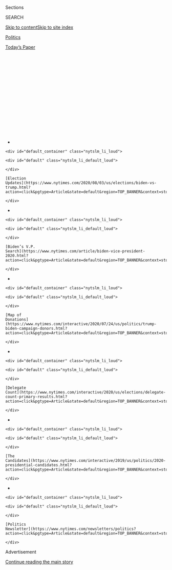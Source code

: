 <div id="app">

<div>

<div>

<div>

<div class="NYTAppHideMasthead css-1q2w90k e1suatyy0">

<div class="section css-ui9rw0 e1suatyy2">

<div class="css-eph4ug er09x8g0">

<div class="css-6n7j50">

</div>

<span class="css-1dv1kvn">Sections</span>

<div class="css-10488qs">

<span class="css-1dv1kvn">SEARCH</span>

</div>

[Skip to content](#site-content)[Skip to site
index](#site-index)

</div>

<div id="masthead-section-label" class="css-1wr3we4 eaxe0e00">

[Politics](https://www.nytimes.com/section/politics)

</div>

<div class="css-10698na e1huz5gh0">

</div>

</div>

<div id="masthead-bar-one" class="section hasLinks css-15hmgas e1csuq9d3">

<div class="css-uqyvli e1csuq9d0">

</div>

<div class="css-1uqjmks e1csuq9d1">

</div>

<div class="css-9e9ivx">

[](https://myaccount.nytimes.com/auth/login?response_type=cookie&client_id=vi)

</div>

<div class="css-1bvtpon e1csuq9d2">

[Today’s
Paper](https://www.nytimes.com/section/todayspaper)

</div>

</div>

</div>

</div>

<div data-aria-hidden="false">

<div id="site-content" data-role="main">

<div>

<div class="css-1aor85t" style="opacity:0.000000001;z-index:-1;visibility:hidden">

<div class="css-1hqnpie">

<div class="css-epjblv">

<span class="css-17xtcya">[Politics](/section/politics)</span><span class="css-x15j1o">|</span><span class="css-fwqvlz">More
Than Just a Tweet: Trump’s Campaign to Undercut
Democracy</span>

</div>

<div class="css-k008qs">

<div class="css-1iwv8en">

<span class="css-18z7m18"></span>

<div>

</div>

</div>

<span class="css-1n6z4y">https://nyti.ms/3jZcMgf</span>

<div class="css-1705lsu">

<div class="css-4xjgmj">

<div class="css-4skfbu" data-role="toolbar" data-aria-label="Social Media Share buttons, Save button, and Comments Panel with current comment count" data-testid="share-tools">

  - 
  - 
  - 
  - 
    
    <div class="css-6n7j50">
    
    </div>

  - 
  - 

</div>

</div>

</div>

</div>

</div>

</div>

<div id="NYT_TOP_BANNER_REGION" class="css-13pd83m">

<div>

<div id="styln-elections-notifications-menu" class="section interactive-content interactive-size-medium css-1edisqu">

<div class="css-17ih8de interactive-body">

<div class="nytslm_innerContainer" data-aria-live="polite">

<div class="nytslm_title">

</div>

  - 
    
    <div id="default_container" class="nytslm_li_loud">
    
    <div id="default" class="nytslm_li_default_loud">
    
    </div>
    
    [Election
    Updates](https://www.nytimes.com/2020/08/03/us/elections/biden-vs-trump.html?action=click&pgtype=Article&state=default&region=TOP_BANNER&context=storylines_menu)
    
    </div>

  - 
    
    <div id="default_container" class="nytslm_li_loud">
    
    <div id="default" class="nytslm_li_default_loud">
    
    </div>
    
    [Biden’s V.P.
    Search](https://www.nytimes.com/article/biden-vice-president-2020.html?action=click&pgtype=Article&state=default&region=TOP_BANNER&context=storylines_menu)
    
    </div>

  - 
    
    <div id="default_container" class="nytslm_li_loud">
    
    <div id="default" class="nytslm_li_default_loud">
    
    </div>
    
    [Map of
    Donations](https://www.nytimes.com/interactive/2020/07/24/us/politics/trump-biden-campaign-donors.html?action=click&pgtype=Article&state=default&region=TOP_BANNER&context=storylines_menu)
    
    </div>

  - 
    
    <div id="default_container" class="nytslm_li_loud">
    
    <div id="default" class="nytslm_li_default_loud">
    
    </div>
    
    [Delegate
    Count](https://www.nytimes.com/interactive/2020/us/elections/delegate-count-primary-results.html?action=click&pgtype=Article&state=default&region=TOP_BANNER&context=storylines_menu)
    
    </div>

  - 
    
    <div id="default_container" class="nytslm_li_loud">
    
    <div id="default" class="nytslm_li_default_loud">
    
    </div>
    
    [The
    Candidates](https://www.nytimes.com/interactive/2019/us/politics/2020-presidential-candidates.html?action=click&pgtype=Article&state=default&region=TOP_BANNER&context=storylines_menu)
    
    </div>

  - 
    
    <div id="default_container" class="nytslm_li_loud">
    
    <div id="default" class="nytslm_li_default_loud">
    
    </div>
    
    [Politics
    Newsletter](https://www.nytimes.com/newsletters/politics?action=click&pgtype=Article&state=default&region=TOP_BANNER&context=storylines_menu)
    
    </div>

</div>

</div>

</div>

</div>

</div>

<div id="top-wrapper" class="css-1sy8kpn">

<div id="top-slug" class="css-l9onyx">

Advertisement

</div>

[Continue reading the main
story](#after-top)

<div class="ad top-wrapper" style="text-align:center;height:100%;display:block;min-height:250px">

<div id="top" class="place-ad" data-position="top" data-size-key="top">

</div>

</div>

<div id="after-top">

</div>

</div>

<div>

<div id="sponsor-wrapper" class="css-1hyfx7x">

<div id="sponsor-slug" class="css-19vbshk">

Supported by

</div>

[Continue reading the main
story](#after-sponsor)

<div id="sponsor" class="ad sponsor-wrapper" style="text-align:center;height:100%;display:block">

</div>

<div id="after-sponsor">

</div>

</div>

<div class="css-186x18t">

News Analysis

</div>

<div class="css-1vkm6nb ehdk2mb0">

# More Than Just a Tweet: Trump’s Campaign to Undercut Democracy

</div>

Floating the idea of delaying the election was the latest step in the
president’s running effort to discredit the election, risking long-term
damage to public trust in the system.

<div class="css-79elbk" data-testid="photoviewer-wrapper">

<div class="css-z3e15g" data-testid="photoviewer-wrapper-hidden">

</div>

<div class="css-1a48zt4 ehw59r15" data-testid="photoviewer-children">

![<span class="css-16f3y1r e13ogyst0" data-aria-hidden="true">President
Trump floated the idea of delaying the election in a tweet on Thursday,
risking the erosion of the most important ingredient in a democracy —
the belief by most Americans that the election results will be
fundamentally
fair.</span><span class="css-cnj6d5 e1z0qqy90" itemprop="copyrightHolder"><span class="css-1ly73wi e1tej78p0">Credit...</span><span><span>Doug
Mills/The New York
Times</span></span></span>](https://static01.nyt.com/images/2020/07/31/us/31dc-trump-democracy/merlin_175135440_b6103548-fa0a-42e6-b8b4-8c47aa78ae3b-articleLarge.jpg?quality=75&auto=webp&disable=upscale)

</div>

</div>

<div class="css-18e8msd">

<div class="css-vp77d3 epjyd6m0">

<div class="css-hus3qt ey68jwv0" data-aria-hidden="true">

[![Peter
Baker](https://static01.nyt.com/images/2018/06/13/multimedia/peter-baker/peter-baker-thumbLarge-v2.png
"Peter Baker")](https://www.nytimes.com/by/peter-baker)

</div>

<div class="css-1baulvz">

By [<span class="css-1baulvz last-byline" itemprop="name">Peter
Baker</span>](https://www.nytimes.com/by/peter-baker)

</div>

</div>

  - July 31,
    2020

  - 
    
    <div class="css-4xjgmj">
    
    <div class="css-d8bdto" data-role="toolbar" data-aria-label="Social Media Share buttons, Save button, and Comments Panel with current comment count" data-testid="share-tools">
    
      - 
      - 
      - 
      - 
        
        <div class="css-6n7j50">
        
        </div>
    
      - 
      - 
    
    </div>
    
    </div>

</div>

</div>

<div class="section meteredContent css-1r7ky0e" name="articleBody" itemprop="articleBody">

<div class="css-1fanzo5 StoryBodyCompanionColumn">

<div class="css-53u6y8">

Nothing in the Constitution gives President Trump [the power to delay
the November
election](https://www.nytimes.com/2020/07/30/us/politics/trump-postpone-election.html?action=click&module=Top%20Stories&pgtype=Homepage),
and even fellow [Republicans dismissed it out of
hand](https://www.nytimes.com/2020/07/30/us/politics/trump-delay-2020-election.html?action=click&module=Top%20Stories&pgtype=Homepage)
when he broached it on Thursday. But that was not the point. With a
possible defeat looming, the point was to tell Americans that they
should not trust their own democracy.

The idea of putting off the vote was the culmination of months of
discrediting an election that polls suggest Mr. Trump is currently
losing by a wide margin. He has repeatedly predicted [“RIGGED
ELECTIONS”](https://twitter.com/realDonaldTrump/status/1256366878873792512)
and a [“substantially
fraudulent”](https://twitter.com/realDonaldTrump/status/1265255835124539392?s=20)
vote and [“the most corrupt election in the history of our
country,”](https://www.nytimes.com/2020/06/23/us/politics/trump-arizona.html)
all based on false, unfounded or exaggerated claims.

It is the kind of language resonant of conspiracy theorists, cranks and
defeated candidates, not an incumbent living in the White House. Never
before has a sitting president of the United States sought to undermine
public faith in the election system the way Mr. Trump has. He has
[refused to commit to respecting the
results](https://www.nytimes.com/aponline/2020/07/19/us/politics/ap-us-trump.html)
and, even after his election-delay trial balloon was panned by
Republican allies, he raised the specter on Thursday evening of months
of lawsuits challenging the outcome.

Mr. Trump has put on the line not merely the outcome of this fall’s
contest but the credibility of the system as a whole, according to even
scholars and operatives normally sympathetic to the president. Just
floating the possibility of postponing a presidential election, an idea
anathema in America and reminiscent of authoritarian countries without
the rule of law, risks eroding the most important ingredient in a
democracy — the belief by most Americans that, whatever its manifest
flaws, the election result will be fundamentally fair.

</div>

</div>

<div class="css-1fanzo5 StoryBodyCompanionColumn">

<div class="css-53u6y8">

“It undermines the faith of the public in our electoral process,” said
[Jonathan
Turley](https://www.nytimes.com/2019/12/04/us/politics/jonathan-turley.html),
a George Washington University law professor who testified on Mr.
Trump’s side last year during the House impeachment hearings. “Any
constitutional system is ultimately held together by a leap of faith.
Citizens must trust the process if you want them to yield to it. What
the president is doing is seeding distrust about the legitimacy of even
the holding of the election.”

[Michael J.
Gerhardt](https://www.nytimes.com/2019/12/04/us/politics/michael-gerhardt.html),
a constitutional scholar at the University of North Carolina who
testified on the other side in those hearings, said Mr. Trump’s
statements were part of a pattern of disdain for the norms that have
defined the United States for generations.

“In the long term, I think there’s going to be a lot of institutional
damage,” he said, “and the rule of law is going to be undermined to a
very large
extent.”

<div id="NYT_MAIN_CONTENT_1_REGION" class="css-9tf9ac">

<div>

<div id="styln-nfldraft-updates-block" class="section interactive-content interactive-size-medium css-1ftcdic">

<div class="css-17ih8de interactive-body">

<div id="styln-briefing-block" data-asset-id="">

<div class="briefing-block-header-section">

# [Latest Updates: 2020 Election](https://www.nytimes.com/2020/08/03/us/elections/biden-vs-trump.html?action=click&pgtype=Article&state=default&region=MAIN_CONTENT_1&context=storylines_live_updates)

<div class="briefing-block-ts">

Updated 2020-08-04T01:23:51.312Z

</div>

</div>

  - [Trump assails mail-in voting anew, citing delays in declaring a
    winner in a New York congressional
    primary.](https://www.nytimes.com/2020/08/03/us/elections/biden-vs-trump.html?action=click&pgtype=Article&state=default&region=MAIN_CONTENT_1&context=storylines_live_updates#link-6494b448)
  - [Obama issues his first slate of 2020
    endorsements.](https://www.nytimes.com/2020/08/03/us/elections/biden-vs-trump.html?action=click&pgtype=Article&state=default&region=MAIN_CONTENT_1&context=storylines_live_updates#link-3de249e6)
  - [In a big shift, Trump is now encouraging mask-wearing in campaign
    emails.](https://www.nytimes.com/2020/08/03/us/elections/biden-vs-trump.html?action=click&pgtype=Article&state=default&region=MAIN_CONTENT_1&context=storylines_live_updates#link-54e34d20)

<div class="briefing-block-footer">

<div class="briefing-block-footer-meta">

[See more
updates](https://www.nytimes.com/2020/08/03/us/elections/biden-vs-trump.html?action=click&pgtype=Article&state=default&region=MAIN_CONTENT_1&context=storylines_live_updates)

</div>

</div>

</div>

</div>

</div>

</div>

</div>

Even some of Mr. Trump’s own current and former advisers see his attacks
on the election system as a reflection of fear that he may lose and as a
transparent effort to create a narrative to explain that away. Sam
Nunberg, an adviser on Mr. Trump’s 2016 campaign, said the president was
“trying to get ahead of a potential loss” by blaming it on external
factors like the coronavirus.

“What President Trump does not seem to understand is that unlike past
experiences where he was able to frame a defeat as a win, there is no
spin for losing a re-election as an incumbent president and taking down
the Republican Party with him,” Mr. Nunberg said. “Despite what he may
believe, even the overwhelming majority of the president’s supporters
are not interested in this claptrap.”

</div>

</div>

<div class="css-1fanzo5 StoryBodyCompanionColumn">

<div class="css-53u6y8">

He added: “Republican voters and conservative media will ultimately feel
that if you cannot beat Joe Biden, you do not deserve another term.”

As recently as April, a Republican National Committee official said
former Vice President Joseph R. Biden Jr. was [“off his
rocker”](https://twitter.com/SteveGuest/status/1253796935011651587) to
suggest that Mr. Trump [might seek to “kick back the election
somehow.”](https://www.nytimes.com/2020/04/24/us/politics/joseph-biden-trump-election.html?smid=tw-share)
But in fact, Mr. Trump has a long history of sowing doubt in election
results that do not go the way he wants them to go.

When he appeared to be losing to Hillary Clinton in 2016, he repeatedly
suggested that the election was being rigged and [would not commit to
accepting the
results](https://www.nytimes.com/2016/10/20/us/politics/presidential-debate.html)
— until he won, that is. And even after winning the Electoral College,
he insisted that [he had actually won the popular
vote](https://www.nytimes.com/2016/11/27/us/politics/trump-adviser-steps-up-searing-attack-on-romney.html),
too, because three million illegal immigrants had supposedly voted for
Mrs. Clinton, a claim seemingly made up out of thin air and one for
which [his own commission found no
evidence](https://www.nytimes.com/2018/01/03/us/politics/trump-voter-fraud-commission.html).

In 2020 alone, Mr. Trump has already made public comments, posted
Twitter messages or reposted others suggesting election fraud 91 times,
according to data [compiled for The New
Yorker](https://www.newyorker.com/news/letter-from-trumps-washington/trump-is-the-election-crisis-he-is-warning-about)
by Factba.se, a service that collects and analyzes data on his
presidency. Going back to 2012, [Factba.se](https://factba.se/) counted
713 instances when Mr. Trump cited vote fraud, spiking especially in
2016 and 2018 before elections in which he had a stake.

Some of Mr. Trump’s allies have said that he has justifiable reasons to
raise concerns about widespread mail-in voting being employed in light
of the coronavirus pandemic, even though there is a long history of its
use without evidence of widespread fraud. And they accuse the Democrats
of being the ones unwilling to accept election results when they lose,
pointing to the yearslong effort to investigate Russian interference in
the 2016 campaign and any ties to Mr. Trump’s organization.

In [an interview last year with CBS
News](https://www.cbsnews.com/video/hillary-clinton-trump-knows-hes-an-illegitimate-president/#x),
Mrs. Clinton made clear that she considered Mr. Trump’s election shady.
“I believe he knows he’s an illegitimate president,” she said.

She is hardly the only defeated candidate to see injustice in her loss.
Going back to the early days of the republic, questions have been raised
about the legitimacy of presidential victories from those on the losing
side.

</div>

</div>

<div class="css-1fanzo5 StoryBodyCompanionColumn">

<div class="css-53u6y8">

Andrew Jackson, who won the popular vote and had the most Electoral
College votes in 1824 but not a majority in a four-way race, ended up
losing to John Quincy Adams when the House decided the matter. Jackson
spent the next four years accusing Adams of a making a “corrupt bargain”
to secure the support of the third-place candidate, Henry Clay, in
exchange for appointment as secretary of state. Jackson got his revenge
by beating Adams in an 1828 rematch.

Likewise, Democrats complained when Rutherford B. Hayes won in a
disputed election in 1876, calling him Rutherfraud B. Hayes and His
Fraudulency. Republicans suspected that John F. Kennedy beat Richard M.
Nixon in 1960 thanks to vote fraud in Texas and Illinois, and many
Democrats never accepted George W. Bush’s victory over Al Gore in 2000
after the Florida recount was halted by the Supreme Court.

But the complaints do not typically come from the Oval Office,
especially before an election has even been held. And no sitting
president has made a serious effort to delay his own re-election, not
even Abraham Lincoln in 1864 during the Civil War or Franklin D.
Roosevelt in 1944 during World War II. Elections were held as scheduled
during the pandemics of 1918 and 1968, as well.

Ronald C. White, a prominent Lincoln biographer, noted that the 16th
president did not try to postpone the election even though he thought he
was likely to lose. Instead, he made it possible for soldiers in the
field to cast their ballots, recognizing that they might support their
former general, George B. McClellan, who was his Democratic challenger.

“Even as the pandemic, economic collapse and racial protests have Trump
calling himself a wartime president, the real wartime president,
Lincoln, determined that the election of 1864 must go forward as a sign
that the Union would go forward,” Mr. White said.

Jill Lepore, a Harvard University professor and the author of [“These
Truths: A History of the United
States,”](https://www.nytimes.com/2018/09/14/books/review/jill-lepore-these-truths.html)
said presidents bear a responsibility to foster faith in democracy.

“Far from undermining public confidence in the democracy over which he
presides, it is the obligation of every president to cultivate that
confidence by guaranteeing voting rights, by condemning foreign
interference in American political campaigns, by promoting free, safe
and secure elections, and by abiding by their outcome,” she said.

</div>

</div>

<div class="css-1fanzo5 StoryBodyCompanionColumn">

<div class="css-53u6y8">

Mr. Trump has for years been drawn to leaders of other countries who did
not share that view, especially autocrats like Presidents Vladimir V.
Putin of Russia, Recep Tayyip Erdogan of Turkey and Xi Jinping of China.
He has expressed admiration for their leadership and envy that in their
systems they can be decisive without bureaucratic or political
impediments while avoiding criticism of their crackdowns on internal
dissent.

For Americans who have made it their mission to encourage free and fair
elections in countries like those and elsewhere, Mr. Trump’s suggestion
to delay the November vote and his drumbeat of criticism leading up to
it sounded like what they confront abroad, not at home.

“I have never seen such an effort to sow distrust in our elections,”
said Michael J. Abramowitz, the president of Freedom House, a
nonpartisan organization that promotes democracy around the world. “We
are used to seeing this kind of behavior from authoritarians around the
globe, but it is particularly disturbing coming from the president of
the United
States.”

</div>

</div>

<div>

</div>

</div>

<div>

</div>

<div>

</div>

<div id="NYT_BELOW_MAIN_CONTENT_REGION">

<div>

<div id="STLYN_guide_v1_STYLN_guide_a" class="section css-l08pwh interactive-content interactive-size-medium">

<div class="css-17ih8de interactive-body">

<div class="g-story g-freebird g-max-limit" data-preview-slug="styln-scroll-guide">

</div>

<div id="g-electionguide-id" class="g-electionguide">

<div class="g-electionguide-container">

<div class="g-electionguide-wrapper">

<div class="g-electionguide-logo">

</div>

# Our 2020 Election Guide

Updated Aug. 3, 2020

  - 
    
    -----
    
    ## The Latest
    
      - President Trump again assails mail-in voting, [claiming without
        evidence that the process is plagued by
        fraud](https://www.nytimes.com/2020/08/03/us/politics/trump-mail-in-voting.html?action=click&pgtype=Article&state=default&region=BELOW_MAIN_CONTENT&context=storylines_guide).

  - 
    
    -----
    
    ## Biden’s V.P. Search
    
      - [Here are 13
        women](https://www.nytimes.com/article/biden-vice-president-2020.html?action=click&pgtype=Article&state=default&region=BELOW_MAIN_CONTENT&context=storylines_guide)
        who have been under consideration to be Joe Biden’s running
        mate, and why each might be chosen — and might not be.

  - 
    
    -----
    
    ## Keep Up With Our Coverage
    
      - Get an
        [email](https://www.nytimes.com/newsletters/politics?action=click&pgtype=Article&state=default&region=BELOW_MAIN_CONTENT&context=storylines_guide)
        recapping the day’s news
    
    <!-- end list -->
    
      - Download our mobile app on
        [iOS](https://apps.apple.com/us/app/nytimes/id284862083?ls=1&mat_click_id=5c79ae7455014fd1bd66b5610c05b8f2-20191112-16948&referrer=mat_click_id%3D5c79ae7455014fd1bd66b5610c05b8f2-20191112-16948%26link_click_id%3D722930677036718082)
        and
        [Android](http://a.localytics.com/android?id=com.nytimes.android&referrer=utm_source%3Dother_nyt_mobile_web%26utm_medium%3DWeb%2520page%26utm_term%3DGeneral%2520Mobile%2520Page%26utm_campaign%3DNYT%2520Mobile%2520General%2520Page)
        and turn on Breaking News and Politics alerts

</div>

</div>

</div>

</div>

</div>

</div>

</div>

<div>

</div>

<div>

<div id="bottom-wrapper" class="css-1ede5it">

<div id="bottom-slug" class="css-l9onyx">

Advertisement

</div>

[Continue reading the main
story](#after-bottom)

<div id="bottom" class="ad bottom-wrapper" style="text-align:center;height:100%;display:block;min-height:90px">

</div>

<div id="after-bottom">

</div>

</div>

</div>

</div>

</div>

## Site Index

<div>

</div>

## Site Information Navigation

  - [© <span>2020</span> <span>The New York Times
    Company</span>](https://help.nytimes.com/hc/en-us/articles/115014792127-Copyright-notice)

<!-- end list -->

  - [NYTCo](https://www.nytco.com/)
  - [Contact
    Us](https://help.nytimes.com/hc/en-us/articles/115015385887-Contact-Us)
  - [Work with us](https://www.nytco.com/careers/)
  - [Advertise](https://nytmediakit.com/)
  - [T Brand Studio](http://www.tbrandstudio.com/)
  - [Your Ad
    Choices](https://www.nytimes.com/privacy/cookie-policy#how-do-i-manage-trackers)
  - [Privacy](https://www.nytimes.com/privacy)
  - [Terms of
    Service](https://help.nytimes.com/hc/en-us/articles/115014893428-Terms-of-service)
  - [Terms of
    Sale](https://help.nytimes.com/hc/en-us/articles/115014893968-Terms-of-sale)
  - [Site
    Map](https://spiderbites.nytimes.com)
  - [Help](https://help.nytimes.com/hc/en-us)
  - [Subscriptions](https://www.nytimes.com/subscription?campaignId=37WXW)

</div>

</div>

</div>

</div>
